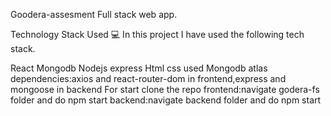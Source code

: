 Goodera-assesment
Full stack web app.

Technology Stack Used 💻 In this project I have used the following tech stack.

React Mongodb Nodejs express Html css
used Mongodb atlas
dependencies:axios and react-router-dom in frontend,express and mongoose in backend
For start 
clone the repo 
frontend:navigate godera-fs folder and do npm start
backend:navigate backend folder and do npm start
